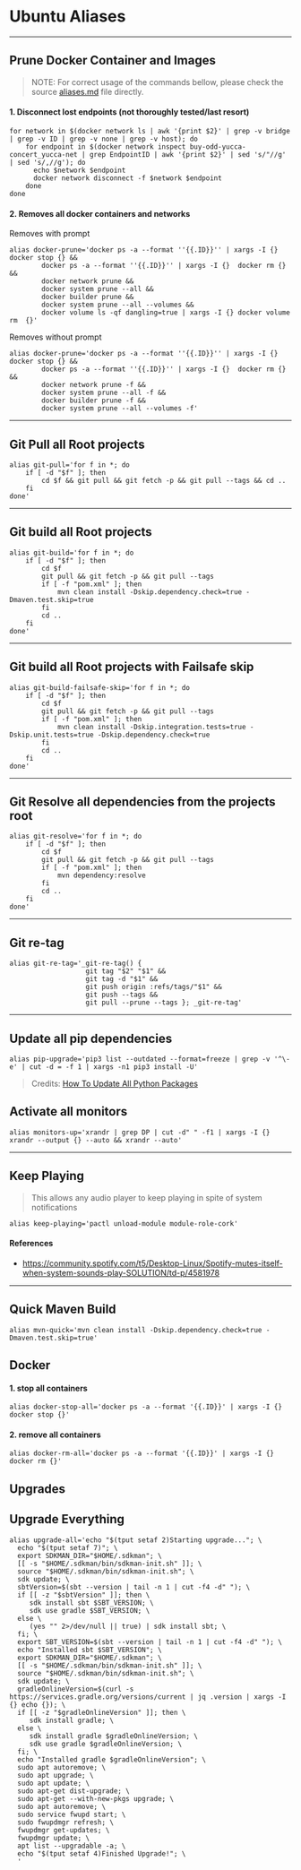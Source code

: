 # Ubuntu Aliases

---

## Prune Docker Container and Images

>NOTE: For correct usage of the commands bellow, please check the source [aliases.md](https://github.com/jesperancinha/jeorg-cloud-test-drives/blob/main/docs/system/ubuntu/aliases.md) file directly.

#### 1. Disconnect lost endpoints (not thoroughly tested/last resort)

```shell
for network in $(docker network ls | awk '{print $2}' | grep -v bridge | grep -v ID | grep -v none | grep -v host); do
    for endpoint in $(docker network inspect buy-odd-yucca-concert_yucca-net | grep EndpointID | awk '{print $2}' | sed 's/"//g' | sed 's/,//g'); do
      echo $network $endpoint
      docker network disconnect -f $network $endpoint
    done
done
```

#### 2. Removes all docker containers and networks

Removes with prompt

```shell
alias docker-prune='docker ps -a --format ''{{.ID}}'' | xargs -I {}  docker stop {} &&
        docker ps -a --format ''{{.ID}}'' | xargs -I {}  docker rm {} &&
        docker network prune &&
        docker system prune --all &&
        docker builder prune &&
        docker system prune --all --volumes &&
        docker volume ls -qf dangling=true | xargs -I {} docker volume rm  {}'
```

Removes without prompt

```shell
alias docker-prune='docker ps -a --format ''{{.ID}}'' | xargs -I {}  docker stop {} &&
        docker ps -a --format ''{{.ID}}'' | xargs -I {}  docker rm {} &&
        docker network prune -f &&
        docker system prune --all -f &&
        docker builder prune -f &&
        docker system prune --all --volumes -f'
```

---

## Git Pull all Root projects

```shell
alias git-pull='for f in *; do
    if [ -d "$f" ]; then
        cd $f && git pull && git fetch -p && git pull --tags && cd ..
    fi
done'
```

---

## Git build all Root projects

```shell
alias git-build='for f in *; do
    if [ -d "$f" ]; then
        cd $f
        git pull && git fetch -p && git pull --tags
        if [ -f "pom.xml" ]; then
            mvn clean install -Dskip.dependency.check=true -Dmaven.test.skip=true
        fi
        cd ..
    fi
done'
```

---

## Git build all Root projects with Failsafe skip

```shell
alias git-build-failsafe-skip='for f in *; do
    if [ -d "$f" ]; then
        cd $f
        git pull && git fetch -p && git pull --tags
        if [ -f "pom.xml" ]; then
            mvn clean install -Dskip.integration.tests=true -Dskip.unit.tests=true -Dskip.dependency.check=true
        fi
        cd ..
    fi
done'
```

---

## Git Resolve all dependencies from the projects root

```shell
alias git-resolve='for f in *; do
    if [ -d "$f" ]; then
        cd $f
        git pull && git fetch -p && git pull --tags
        if [ -f "pom.xml" ]; then
            mvn dependency:resolve
        fi
        cd ..
    fi
done'
```

---

## Git re-tag

```shell
alias git-re-tag='_git-re-tag() {
                   git tag "$2" "$1" &&
                   git tag -d "$1" &&
                   git push origin :refs/tags/"$1" &&
                   git push --tags &&
                   git pull --prune --tags }; _git-re-tag'
```

---

## Update all pip dependencies

```shell
alias pip-upgrade='pip3 list --outdated --format=freeze | grep -v '^\-e' | cut -d = -f 1 | xargs -n1 pip3 install -U'
```
>Credits: [How To Update All Python Packages](https://www.activestate.com/resources/quick-reads/how-to-update-all-python-packages/)

## Activate all monitors

```shell
alias monitors-up='xrandr | grep DP | cut -d" " -f1 | xargs -I {} xrandr --output {} --auto && xrandr --auto'
```

---

## Keep Playing

> This allows any audio player to keep playing in spite of system notifications

```shell
alias keep-playing='pactl unload-module module-role-cork'
```

#### References

-   https://community.spotify.com/t5/Desktop-Linux/Spotify-mutes-itself-when-system-sounds-play-SOLUTION/td-p/4581978

---

## Quick Maven Build

```shell
alias mvn-quick='mvn clean install -Dskip.dependency.check=true -Dmaven.test.skip=true'
```

## Docker

#### 1. stop all containers

```shell
alias docker-stop-all='docker ps -a --format '{{.ID}}' | xargs -I {}  docker stop {}'
```

#### 2. remove all containers

```shell
alias docker-rm-all='docker ps -a --format '{{.ID}}' | xargs -I {}  docker rm {}'
```

## Upgrades

## Upgrade Everything

```shell
alias upgrade-all='echo "$(tput setaf 2)Starting upgrade..."; \
  echo "$(tput setaf 7)"; \
  export SDKMAN_DIR="$HOME/.sdkman"; \
  [[ -s "$HOME/.sdkman/bin/sdkman-init.sh" ]]; \
  source "$HOME/.sdkman/bin/sdkman-init.sh"; \
  sdk update; \
  sbtVersion=$(sbt --version | tail -n 1 | cut -f4 -d" "); \
  if [[ -z "$sbtVersion" ]]; then \
     sdk install sbt $SBT_VERSION; \
     sdk use gradle $SBT_VERSION; \
  else \
     (yes "" 2>/dev/null || true) | sdk install sbt; \
  fi; \
  export SBT_VERSION=$(sbt --version | tail -n 1 | cut -f4 -d" "); \
  echo "Installed sbt $SBT_VERSION"; \
  export SDKMAN_DIR="$HOME/.sdkman"; \
  [[ -s "$HOME/.sdkman/bin/sdkman-init.sh" ]]; \
  source "$HOME/.sdkman/bin/sdkman-init.sh"; \
  sdk update; \
  gradleOnlineVersion=$(curl -s https://services.gradle.org/versions/current | jq .version | xargs -I {} echo {}); \
  if [[ -z "$gradleOnlineVersion" ]]; then \
     sdk install gradle; \
  else \
     sdk install gradle $gradleOnlineVersion; \
     sdk use gradle $gradleOnlineVersion; \
  fi; \
  echo "Installed gradle $gradleOnlineVersion"; \
  sudo apt autoremove; \
  sudo apt upgrade; \
  sudo apt update; \
  sudo apt-get dist-upgrade; \
  sudo apt-get --with-new-pkgs upgrade; \
  sudo apt autoremove; \
  sudo service fwupd start; \
  sudo fwupdmgr refresh; \
  fwupdmgr get-updates; \
  fwupdmgr update; \
  apt list --upgradable -a; \
  echo "$(tput setaf 4)Finished Upgrade!"; \
  '
```

